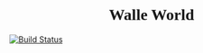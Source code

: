 <link href="https://fonts.googleapis.com/css?family=Gloria+Hallelujah&display=swap" rel="stylesheet">

<h1 align="center" style="font-family: Gloria Hallelujah, cursive; font-size: 2em;">
  Walle World
</h1>

[![Build Status](https://travis-ci.org/walleXD/walleworld.svg?branch=master)](https://travis-ci.org/walleXD/walleworld)
